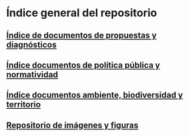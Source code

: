 # **Índice general del repositorio**
## [Índice de documentos de propuestas y diagnósticos](https://github.com/gquimbayo/BOG-Ambiente_Territorio/blob/main/%C3%8Dndice%20de%20documentos%20de%20propuestas%20y%20diagn%C3%B3sticos.md)
## [Índice documentos de política pública y normatividad](https://github.com/gquimbayo/BOG-Ambiente_Territorio/blob/main/%C3%8Dndice%20documentos%20de%20pol%C3%ADtica%20p%C3%BAblica%20y%20normatividad.md)
## [Índice documentos ambiente, biodiversidad y territorio](https://github.com/gquimbayo/BOG-Ambiente_Territorio/blob/main/%C3%8Dndice%20documentos%20ambiente%2C%20biodiversidad%20y%20territorio.md)
## [Repositorio de imágenes y figuras](https://github.com/gquimbayo/BOG-Ambiente_Territorio/blob/main/Repositorio%20de%20im%C3%A1genes%20y%20figuras.md)
